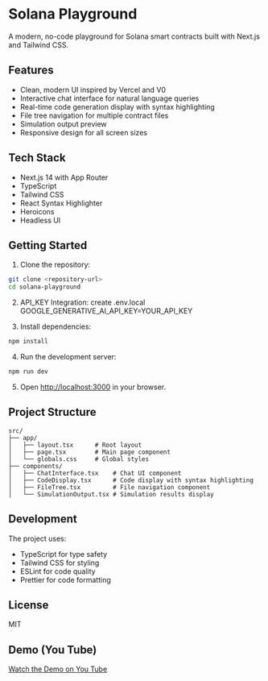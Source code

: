 # Solana Playground

A modern, no-code playground for Solana smart contracts built with Next.js and Tailwind CSS.

## Features

- Clean, modern UI inspired by Vercel and V0
- Interactive chat interface for natural language queries
- Real-time code generation display with syntax highlighting
- File tree navigation for multiple contract files
- Simulation output preview
- Responsive design for all screen sizes

## Tech Stack

- Next.js 14 with App Router
- TypeScript
- Tailwind CSS
- React Syntax Highlighter
- Heroicons
- Headless UI

## Getting Started

1. Clone the repository:
```bash
git clone <repository-url>
cd solana-playground
```
2. API_KEY Integration:
 create .env.local
 GOOGLE_GENERATIVE_AI_API_KEY=YOUR_API_KEY

3. Install dependencies:
```bash
npm install
```

4. Run the development server:
```bash
npm run dev
```

5. Open [http://localhost:3000](http://localhost:3000) in your browser.

## Project Structure

```
src/
├── app/
│   ├── layout.tsx      # Root layout
│   ├── page.tsx        # Main page component
│   └── globals.css     # Global styles
├── components/
│   ├── ChatInterface.tsx    # Chat UI component
│   ├── CodeDisplay.tsx      # Code display with syntax highlighting
│   ├── FileTree.tsx         # File navigation component
│   └── SimulationOutput.tsx # Simulation results display
```

## Development

The project uses:
- TypeScript for type safety
- Tailwind CSS for styling
- ESLint for code quality
- Prettier for code formatting

## License

MIT
 

## Demo (You Tube)
[Watch the Demo on You Tube](https://youtu.be/hME1N8rxGqM)